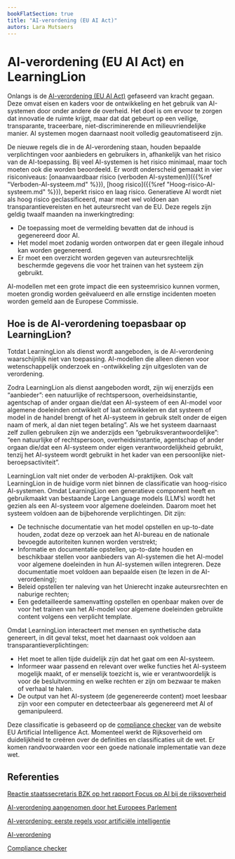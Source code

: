 ```yaml
---
bookFlatSection: true
title: "AI-verordening (EU AI Act)"
autors: Lara Mutsaers
---
```


# AI-verordening (EU AI Act) en LearningLion 

Onlangs is de [AI-verordening (EU AI Act)](https://www.europarl.europa.eu/topics/nl/article/20230601STO93804/ai-verordening-eerste-regels-voor-artificiele-intelligentie) gefaseerd van kracht gegaan. Deze omvat eisen en kaders voor de ontwikkeling en het gebruik van AI-systemen door onder andere de overheid. Het doel is om ervoor te zorgen dat innovatie de ruimte krijgt, maar dat dat gebeurt op een veilige, transparante, traceerbare, niet-discriminerende en milieuvriendelijke manier. AI systemen mogen daarnaast nooit volledig geautomatiseerd zijn.

De nieuwe regels die in de AI-verordening staan, houden bepaalde verplichtingen voor aanbieders en gebruikers in, afhankelijk van het risico van de AI-toepassing. Bij veel AI-systemen is het risico minimaal, maar toch moeten ook die worden beoordeeld. Er wordt onderscheid gemaakt in vier risiconiveaus: [onaanvaardbaar risico (verboden AI-systemen)]({{%ref "Verboden-AI-systeem.md" %}}), [hoog risico]({{%ref "Hoog-risico-AI-systeem.md" %}}), beperkt risico en laag risico. Generatieve AI wordt niet als hoog risico geclassificeerd, maar moet wel voldoen aan transparantievereisten en het auteursrecht van de EU. Deze regels zijn geldig twaalf maanden na inwerkingtreding:

- De toepassing moet de vermelding bevatten dat de inhoud is gegenereerd door AI.
- Het model moet zodanig worden ontworpen dat er geen illegale inhoud kan worden gegenereerd.
- Er moet een overzicht worden gegeven van auteursrechtelijk beschermde gegevens die voor het trainen van het systeem zijn gebruikt.

AI-modellen met een grote impact die een systeemrisico kunnen vormen, moeten grondig worden geëvalueerd en alle ernstige incidenten moeten worden gemeld aan de Europese Commissie.

## Hoe is de AI-verordening toepasbaar op LearningLion?
Totdat LearningLion als dienst wordt aangeboden, is de AI-verordening waarschijnlijk niet van toepassing. AI-modellen die alleen dienen voor wetenschappelijk onderzoek en -ontwikkeling zijn uitgesloten van de verordening. 

Zodra LearningLion als dienst aangeboden wordt, zijn wij enerzijds een “aanbieder”: een natuurlijke of rechtspersoon, overheidsinstantie, agentschap of ander orgaan die/dat een AI-systeem of een AI-model voor algemene doeleinden ontwikkelt of laat ontwikkelen en dat systeem of model in de handel brengt of het AI-systeem in gebruik stelt onder de eigen naam of merk, al dan niet tegen betaling”. Als we het systeem daarnaast zelf zullen gebruiken zijn we anderzijds een “gebruiksverantwoordelijke”: “een natuurlijke of rechtspersoon, overheidsinstantie, agentschap of ander orgaan die/dat een AI-systeem onder eigen verantwoordelijkheid gebruikt, tenzij het AI-systeem wordt gebruikt in het kader van een persoonlijke niet-beroepsactiviteit”.

LearningLion valt niet onder de verboden AI-praktijken. Ook valt LearningLion in de huidige vorm niet binnen de classificatie van hoog-risico AI-systemen. Omdat LearningLion een generatieve component heeft en gebruikmaakt van bestaande Large Language models (LLM’s) wordt het gezien als een AI-systeem voor algemene doeleinden. Daarom moet het systeem voldoen aan de bijbehorende verplichtingen. Dit zijn:

- De technische documentatie van het model opstellen en up-to-date houden, zodat deze op verzoek aan het AI-bureau en de nationale bevoegde autoriteiten kunnen worden verstrekt;	
- Informatie en documentatie opstellen, up-to-date houden en beschikbaar stellen voor aanbieders van AI-systemen die het AI-model voor algemene doeleinden in hun AI-systemen willen integreren. Deze documentatie moet voldoen aan bepaalde eisen (te lezen in de AI-verordening);
- Beleid opstellen ter naleving van het Unierecht inzake auteursrechten en naburige rechten;
- Een gedetailleerde samenvatting opstellen en openbaar maken over de voor het trainen van het AI-model voor algemene doeleinden gebruikte content volgens een verplicht template.

Omdat LearningLion interacteert met mensen en synthetische data genereert, in dit geval tekst, moet het daarnaast ook voldoen aan transparantieverplichtingen:

- Het moet te allen tijde duidelijk zijn dat het gaat om een AI-systeem.
- Informeer waar passend en relevant over welke functies het AI-systeem mogelijk maakt, of er menselijk toezicht is, wie er verantwoordelijk is voor de besluitvorming en welke rechten er zijn om bezwaar te maken of verhaal te halen.
- De output van het AI-systeem (de gegenereerde content) moet leesbaar zijn voor een computer en detecteerbaar als gegenereerd met AI of gemanipuleerd.

Deze classificatie is gebaseerd op de [compliance checker](https://artificialintelligenceact.eu/assessment/eu-ai-act-compliance-checker/) van de website EU Artificial Intelligence Act. Momenteel werkt de Rijksoverheid om duidelijkheid te creëren over de definities en classificaties uit de wet. Er komen randvoorwaarden voor een goede nationale implementatie van deze wet. 

## Referenties

[Reactie staatssecretaris BZK op het rapport Focus op AI bij de rijksoverheid](https://www.rekenkamer.nl/publicaties/brieven/2024/10/16/reactie-staatssecretaris-van-bzk-op-het-rapport-focus-op-ai-bij-de-rijksoverheid)

[AI-verordening aangenomen door het Europees Parlement](https://www.digitaleoverheid.nl/nieuws/ai-verordening-aangenomen-door-het-europees-parlement/)

[AI-verordening: eerste regels voor artificiële intelligentie](https://www.europarl.europa.eu/topics/nl/article/20230601STO93804/ai-verordening-eerste-regels-voor-artificiele-intelligentie)

[AI-verordening](https://eur-lex.europa.eu/legal-content/NL/TXT/HTML/?uri=OJ:L_202401689#d1e2093-1-1)

[Compliance checker](https://artificialintelligenceact.eu/assessment/eu-ai-act-compliance-checker/)
